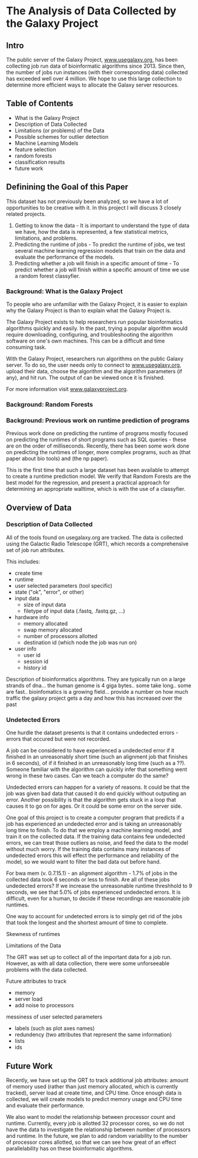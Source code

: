 # The Analysis of Data Collected by the Galaxy Project

## Intro
The public server of the Galaxy Project, www.usegalaxy.org, has been collecting job run data of bioinformatic algorithms since 2013. Since then, the number of jobs run instances (with their corresponding data) collected has exceeded well over 4 million. We hope to use this large collection to determine more efficient ways to allocate the Galaxy server resources.

## Table of Contents
* What is the Galaxy Project
* Description of Data Collected
* Limitations (or problems) of the Data
* Possible schemes for outlier detection
* Machine Learning Models
* feature selection
* random forests
* classification results
* future work

## Definining the Goal of this Paper

This dataset has not previously been analyzed, so we have a lot of opportunities to be creative with it. In this project I will discuss 3 closely related projects.

1. Getting to know the data - It is important to understand the type of data we have, how the data is represented, a few statistical metrics, limitations, and problems.
2. Predicting the runtime of jobs - To predict the runtime of jobs, we test several machine learning regression models that train on the data and evaluate the performance of the models.
3. Predicting whether a job will finish in a specific amount of time - To predict whether a job will finish within a specific amount of time we use a random forest classyfier.

### Background: What is the Galaxy Project

To people who are unfamiliar with the Galaxy Project, it is easier to explain why the Galaxy Project is than to explain what the Galaxy Project is.

The Galaxy Project exists to help researchers run popular bioinformatics algorithms quickly and easily. In the past, trying a popular algorithm would require downloading, configuring, and troubleshooting the algorithm software on one's own machines. This can be a difficult and time consuming task.

With the Galaxy Project, researchers run algorithms on the public Galaxy server. To do so, the user needs only to connect to www.usegalaxy.org, upload their data, choose the algorithm and the algorithm parameters (if any), and hit run. The output of can be viewed once it is finished.

For more information visit www.galaxyproject.org.

### Background: Random Forests

### Background: Previous work on runtime prediction of programs

Previous work done on predicting the runtime of programs mostly focused on predicting the runtimes of short programs such as SQL queries - these are on the order of milliseconds. Recently, there has been some work done on predicting the runtimes of longer, more complex programs, such as (that paper about bio tools) and (the np paper).

This is the first time that such a large dataset has been available to attempt to create a runtime prediction model. We verify that Random Forests are the best model for the regression, and present a practical approach for determining an appropriate walltime, which is with the use of a classyfier.

## Overview of Data

### Description of Data Collected

All of the tools found on usegalaxy.org are tracked. The data is collected using the Galactic Radio Telescope (GRT), which records a comprehensive set of job run attributes.

This includes:

* create time
* runtime
* user selected parameters (tool specific)
* state ("ok", "error", or other)
* input data
  - size of input data
  - filetype of input data (.fastq, .fastq.gz, ...)
* hardware info
  - memory allocated
  - swap memory allocated
  - number of processors allotted
  - destination id (which node the job was run on)
* user info
    - user id
    - session id
    - history id

Description of bioinformatics algorithms. They are typically run on a large strands of dna... the human genome is 4 giga bytes.. some take long.. some are fast.. bioinfomatics is a growing field... provide a number on how much traffic the galaxy project gets a day and how this has increased over the past

### Undetected Errors

One hurdle the dataset presents is that it contains undedected errors - errors that occured but were not recorded.

A job can be considered to have experienced a undedected error if it finished in an unreasonably short time (such an alignment job that finishes in 6 seconds), of if it finished in an unreasonably long time (such as a ??). Someone familiar with the algorithm can quickly infer that something went wrong in these two cases. Can we teach a computer do the same?

Undedected errors can happen for a variety of reasons. It could be that the job was given bad data that caused it do end quickly without outputing an error. Another possibility is that the algorithm gets stuck in a loop that causes it to go on for ages. Or it could be some error on the server side.

One goal of this project is to create a computer program that predicts if a job has experienced an undedected error and is taking an unreasonably long time to finish. To do that we employ a machine learning model, and train it on the collected data. If the training data contains few undedected errors, we can treat those outliers as noise, and feed the data to the model without much worry. If the training data contains many instances of undedected errors this will effect the performance and reliability of the model, so we would want to filter the bad data out before hand.

For bwa mem (v. 0.7.15.1) - an alignment algorithm - 1.7% of jobs in the collected data took 6 seconds or less to finish. Are all of these jobs undedected errors? If we increase the unreasonable runtime threshhold to 9 seconds, we see that 5.0% of jobs experienced undedected errors. It is difficult, even for a human, to decide if these recordings are reasonable job runtimes.

One way to account for undetected errors is to simply get rid of the jobs that took the longest and the shortest amount of time to complete.

Skewness of runtimes

Limitations of the Data

The GRT was set up to collect all of the important data for a job run. However, as with all data collection, there were some unforseeable problems with the data collected.

Future attributes to track

* memory
* server load
* add noise to processors

messiness of user selected parameters

* labels (such as plot axes names)
* redundency (two attributes that represent the same information)
* lists
* ids


## Future Work

Recently, we have set up the GRT to track additional job attributes: amount of memory used (rather than just memory allocated, which is currently tracked), server load at create time, and CPU time. Once enough data is collected, we will create models to predict memory usage and CPU time and evaluate their performance.

We also want to model the relationship between processor count and runtime. Currently, every job is allotted 32 processor cores, so we do not have the data to investigate the relationship between number of processors and runtime. In the future, we plan to add random variability to the number of processor cores allotted, so that we can see how great of an effect parallelability has on these bioinformatic algorithms.
